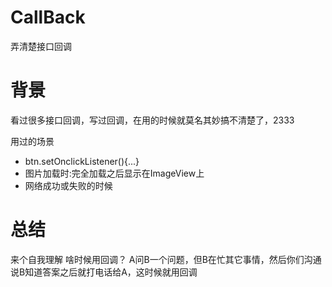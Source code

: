 # CallBack
弄清楚接口回调

# 背景
看过很多接口回调，写过回调，在用的时候就莫名其妙搞不清楚了，2333

用过的场景
- btn.setOnclickListener(){...}
- 图片加载时:完全加载之后显示在ImageView上
- 网络成功或失败的时候

# 总结

来个自我理解
啥时候用回调？
A问B一个问题，但B在忙其它事情，然后你们沟通说B知道答案之后就打电话给A，这时候就用回调


